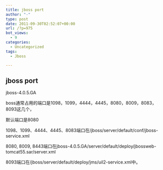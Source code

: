 ```yaml
---
title: jboss port
author: "-"
type: post
date: 2011-09-30T02:52:07+00:00
url: /?p=975
bot_views:
  - 9
categories:
  - Uncategorized
tags:
  - Jboss

---
```

## jboss port
jboss-4.0.5.GA

boss通常占用的端口是1098，1099，4444，4445，8080，8009，8083，8093这几个，

默认端口是8080

1098、1099、4444、4445、8083端口在/jboss/server/default/conf/jboss-service.xml

8080, 8009, 8443端口在jboss-4.0.5.GA/server/default/deploy/jbossweb-tomcat55.sar/server.xml

8093端口在/jboss/server/default/deploy/jms/uil2-service.xml中。